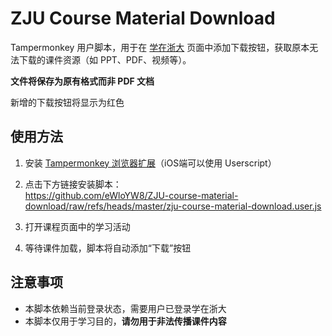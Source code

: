 # ZJU Course Material Download

Tampermonkey 用户脚本，用于在 [学在浙大](https://courses.zju.edu.cn) 页面中添加下载按钮，获取原本无法下载的课件资源（如 PPT、PDF、视频等）。

**文件将保存为原有格式而非 PDF 文档**

新增的下载按钮将显示为红色

## 使用方法

1. 安装 [Tampermonkey 浏览器扩展](https://www.tampermonkey.net/)（iOS端可以使用 Userscript）

2. 点击下方链接安装脚本：  
    https://github.com/eWloYW8/ZJU-course-material-download/raw/refs/heads/master/zju-course-material-download.user.js

3. 打开课程页面中的学习活动

4. 等待课件加载，脚本将自动添加“下载”按钮


## 注意事项

* 本脚本依赖当前登录状态，需要用户已登录学在浙大
* 本脚本仅用于学习目的，**请勿用于非法传播课件内容**

